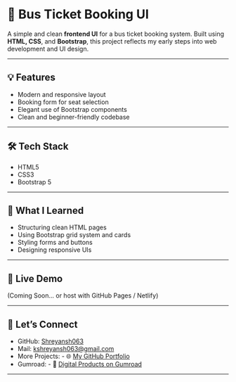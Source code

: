 # 🚌 Bus Ticket Booking UI

A simple and clean **frontend UI** for a bus ticket booking system. Built using **HTML, CSS**, and **Bootstrap**, this project reflects my early steps into web development and UI design.

---

## 💡 Features

- Modern and responsive layout
- Booking form for seat selection
- Elegant use of Bootstrap components
- Clean and beginner-friendly codebase

---

## 🛠️ Tech Stack

- HTML5
- CSS3
- Bootstrap 5 <!-- Upload your screenshot and name it 'screenshot.png' or update the link -->

---

## 🧠 What I Learned

- Structuring clean HTML pages
- Using Bootstrap grid system and cards
- Styling forms and buttons
- Designing responsive UIs

---

## 🔗 Live Demo

(Coming Soon... or host with GitHub Pages / Netlify)

---

## 🤝 Let’s Connect

- GitHub: [Shreyansh063](https://github.com/Shreyansh063)
- Mail: kshreyansh063@gmail.com
- More Projects: - 🌐 [My GitHub Portfolio](https://github.com/Shreyansh063)
- Gumroad: - 🛒 [Digital Products on Gumroad](https://shreyansh10.gumroad.com)

---

